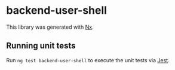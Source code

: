 # backend-user-shell

This library was generated with [Nx](https://nx.dev).

## Running unit tests

Run `ng test backend-user-shell` to execute the unit tests via [Jest](https://jestjs.io).
